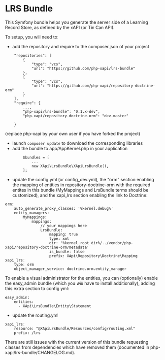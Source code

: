 LRS Bundle
==========

This Symfony bundle helps you generate the server side of a Learning Record Store, as defined by the xAPI (or Tin Can API).

To setup, you will need to:
- add the repository and require to the composer.json of your project
```
    "repositories": [
        {
            "type": "vcs",
            "url": "https://github.com/php-xapi/lrs-bundle"
        },
        {
            "type": "vcs",
            "url": "https://github.com/php-xapi/repository-doctrine-orm"
        }
    ],
    "require": {
        ...,
        "php-xapi/lrs-bundle": "0.1.x-dev",
        "php-xapi/repository-doctrine-orm": "dev-master"

    }
```
(replace php-xapi by your own user if you have forked the project)
- launch `composer update` to download the corresponding libraries
- add the bundle to app/AppKernel.php in your application
```
        $bundles = [
            ...
            new XApi\LrsBundle\XApiLrsBundle(),
        ];
```
- update the config.yml (or config_dev.yml), the "orm" section enabling the
mapping of entities in repository-doctrine-orm with the required entites in this
bundle (MyMappings and LrsBundle terms should be customized), and the xapi_lrs 
section enabling the link to Doctrine:
```
orm:
    auto_generate_proxy_classes: '%kernel.debug%'
    entity_managers:
        MyMappings:
            mappings:
                // your mappings here
                LrsBundle:
                    mapping: true
                    type: xml
                    dir: '%kernel.root_dir%/../vendor/php-xapi/repository-doctrine-orm/metadata'
                    is_bundle: false
                    prefix: XApi\Repository\Doctrine\Mapping
xapi_lrs:
    type: orm
    object_manager_service: doctrine.orm.entity_manager
```
To enable a visual administrator for the entities, you can (optionally) enable
the easy_admin bundle (which you _will_ have to install additionally), adding
this extra section to config.yml:
```
easy_admin:
    entities:
      - XApi\LrsBundle\Entity\Statement
```
- update the routing.yml
```
xapi_lrs:
    resource: "@XApiLrsBundle/Resources/config/routing.xml"
    prefix: /lrs
```

There are still issues with the current version of this bundle requesting classes from dependencies which have removed them (documented in php-xapi/lrs-bundle/CHANGELOG.md).


